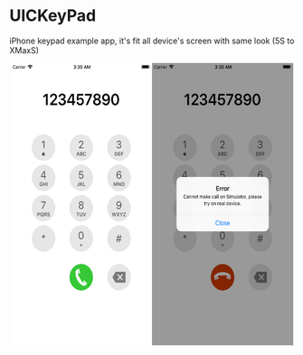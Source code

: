 # UICKeyPad
iPhone keypad example app, it's fit all device's screen with same look (5S to XMaxS)

<div align="center">
  <img src="https://github.com/Coder-ACJHP/KeyPad/blob/master/screenshot.jpg" width=500 height=500>
</div>
